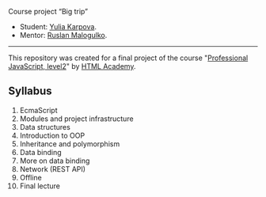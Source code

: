 Course project “Big trip”

* Student: [Yulia Karpova](https://up.htmlacademy.ru/ecmascript/11/user/34438).
* Mentor: [Ruslan Malogulko](https://htmlacademy.ru/profile/id9728).

---

This repository was created for a final project of the course "[Professional JavaScript, level2](https://htmlacademy.ru/intensive/ecmascript)" by [HTML Academy](https://htmlacademy.ru).

## Syllabus
1. EcmaScript
2. Modules and project infrastructure
3. Data structures
4. Introduction to OOP
5. Inheritance and polymorphism
6. Data binding
7. More on data binding
8. Network (REST API)
9. Offline
10. Final lecture

